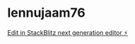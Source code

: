 # lennujaam76

[Edit in StackBlitz next generation editor ⚡️](https://stackblitz.com/~/github.com/kvartiil/lennujaam76)